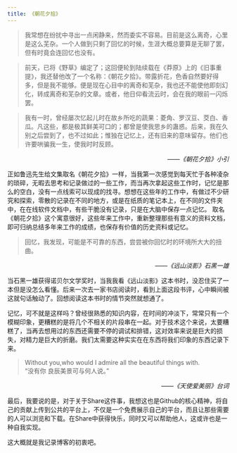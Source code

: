 ```yaml
---
title: 《朝花夕拾》 
---
```

>  我常想在纷扰中寻出一点闲静来，然而委实不容易。目前是这么离奇，心里是这么芜杂。一个人做到只剩了回忆的时候，生涯大概总要算是无聊了罢，但有时竟会连回忆也没有。

>前天，已将《野草》编定了；这回便轮到陆续载在《莽原》上的《旧事重提》，我还替他改了一个名称：《朝花夕拾》。带露折花，色香自然要好得多，但是我不能够。便是现在心目中的离奇和芜杂，我也还不能使他即刻幻化，转成离奇和芜杂的文章。或者，他日仰看流云时，会在我的眼前一闪烁罢。

>我有一时，曾经屡次忆起儿时在故乡所吃的蔬果：菱角、罗汉豆、茭白、香瓜。凡这些，都是极其鲜美可口的；都曾是使我思乡的蛊惑。后来，我在久别之后尝到了，也不过如此；惟独在记忆上，还有旧来的意味留存。他们也许要哄骗我一生，使我时时反顾。


_<p align="right">——《朝花夕拾》小引</p>_
正如鲁迅先生给文集取名《朝花夕拾》一样，当我第一次感觉到每天忙于各种凌杂的琐碎，无暇去思考和记录做过的一些工作，而当再次拿起这些工作时，记忆是那么的空白，没有一点线索可以现成的找寻。想想在这些年的工作中，有做过不少研究和探索，零散的记录在不同的地方，或是在纸质的笔记本上，在不同的文件夹中，在在线软件文档中，有些干脆没有记录，只是在大脑中保存一点记忆。 
取名《朝花夕拾》这个寓意很好，这些年来工作中，重新整理那些有意义的资料文档，即可归纳总结多年来工作的成绩，也保存有价值的历史资料或记忆。

>回忆，我发现，可能是不可靠的东西，尝尝被你回忆时的环境所大大的扭曲。

_<p align="right">——《远山淡影》石黑一雄</p>_

当石黑一雄获得诺贝尔文学奖时，当我我看《远山淡影》这本书时，没忍住买了一本但是没怎么看懂。后来一次去一家书店阅读时，看到上面这段书评，心中瞬间被这就句话触动了。回想阅读这本书时的情节突然就想通了。 

记忆，可不就是这样吗？曾经很熟悉的知识内容，在时间的冲淡下，常常只有一个模糊印象，更糟糕的是将几个不相关的片段串在一起。对于技术这个来说，太要糟糕了，当再去想用过的东西还需要不停的调试和排错，这对效率来说是巨大的损失，对精力是巨大的折磨。我们太需要这种实实在在东西将我们印象的东西记录下来。

>Without you,who would I admire all the beautiful things with.   
>“没有你 良辰美景可与何人说。”  

_<p align="right">——《天使爱美丽》台词</p>_

最后，我要说的是，对于关于Share这件事，我想这也是Github的核心精神，将自己的贡献上传到公共的平台上，不仅是一个免费展示自己的平台，而且让那些需要的人可以浏览和下载。在Share中获得快乐，同时又可以帮助他人，这或许也是一种自我实现。

这大概就是我记录博客的初衷吧。